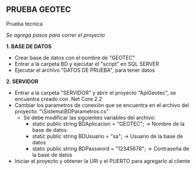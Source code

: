 ## PRUEBA GEOTEC
 Prueba tecnica

*Se agrega pasos para correr el proyecto*

**1. BASE DE DATOS**
  - Crear base de datos con el nombre de "GEOTEC"
  - Entrar a la carpeta BD y ejecutar el "script" en SQL SERVER
  - Ejecutar el archivo "DATOS DE PRUEBA", para tener datos

**2. SERVIDOR**
  - Entrar a la carpeta "SERVIDOR" y abrir el proyecto "ApiGeotec", se encuentra creado con .Net Core 2.2
  - Cambiar los parametros de conexión que se encuentra en el archivo del proyecto: "\Sistema\BDParametros.cs"
    - Se debe modificar las siguientes variables del archivo:
      - static public string BDAplicacion = "GEOTEC";   -> Nombre de la base de datos
      - static public string BDUsuario = "sa";		-> Usuario de la base de datos
      - static public string BDPassword = "12345678";	-> Contraseña de la base de datos
  - Iniciar el proyecto y obtener la URl y el PUERTO para agregarlo al cliente